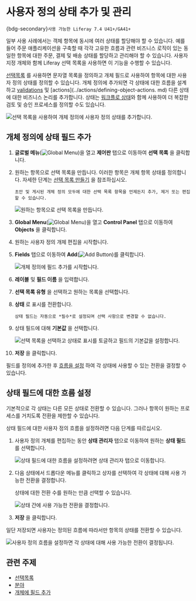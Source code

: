 # 사용자 정의 상태 추가 및 관리

{bdg-secondary}`사용 가능한 Liferay 7.4 U41+/GA41+`

일부 사용 사례에서는 객체 항목에 동시에 여러 상태를 할당해야 할 수 있습니다. 예를 들어 주문 애플리케이션을 구축할 때 각각 고유한 흐름과 관련 비즈니스 로직이 있는 동일한 항목에 대한 주문, 결제 및 배송 상태를 할당하고 관리해야 할 수 있습니다. 사용자 지정 개체와 함께 Liferay 선택 목록을 사용하면 이 기능을 수행할 수 있습니다.

[선택목록](../../picklists.md) 를 사용하면 문자열 목록을 정의하고 개체 필드로 사용하여 항목에 대한 사용자 정의 상태를 정의할 수 있습니다. 개체 정의에 추가되면 각 상태에 대한 흐름을 설계하고 [validations](../validations/adding-field-validations.md) 및 [actions](../actions/defining-object-actions. md) 다른 상태에 대한 비즈니스 논리를 추가합니다. 상태는 [워크플로 상태](../../enabling-workflows-for-objects.md)와 함께 사용하여 더 복잡한 검토 및 승인 프로세스를 정의할 수도 있습니다.

![선택 목록을 사용하여 개체 정의에 사용자 정의 상태를 추가합니다.](./adding-and-managing-custom-states/images/01.png)

## 개체 정의에 상태 필드 추가

1. **글로벌 메뉴**(![Global Menu](../../../../images/icon-applications-menu.png))을 열고 **제어판** 탭으로 이동하여 **선택 목록** 을 클릭합니다.

1. 원하는 항목으로 선택 목록을 만듭니다. 이러한 항목은 개체 항목 상태를 정의합니다. 자세한 단계는 [선택 목록 만들기](../../picklists/using-picklists.md#creating-a-picklist) 을 참조하십시오.

   ```{note}
   초안 및 게시된 개체 정의 모두에 대한 선택 목록 항목을 언제든지 추가, 제거 또는 편집할 수 있습니다.
   ```

   ![원하는 항목으로 선택 목록을 만듭니다.](./adding-and-managing-custom-states/images/02.png)

1. **Global Menu**(![Global Menu](../../../../images/icon-applications-menu.png))을 열고 **Control Panel** 탭으로 이동하여 **Objects** 을 클릭합니다.

1. 원하는 사용자 정의 개체 편집을 시작합니다.

1. **Fields** 탭으로 이동하여 **Add**(![Add Button](../../../../images/icon-add.png))를 클릭합니다.

   ![개체 정의에 필드 추가를 시작합니다.](./adding-and-managing-custom-states/images/03.png)

1. **레이블** 및 **필드 이름** 을 입력합니다.

1. **선택 목록 유형** 을 선택하고 원하는 목록을 선택합니다.

1. **상태** 로 표시를 전환합니다.

   ```{note}
   상태 필드는 자동으로 *필수*로 설정되며 선택 사항으로 변경할 수 없습니다.
   ```

1. 상태 필드에 대해 **기본값** 을 선택합니다.

   ![선택 목록을 선택하고 상태로 표시를 토글하고 필드의 기본값을 설정합니다.](./adding-and-managing-custom-states/images/04.png)

1. **저장** 을 클릭합니다.

필드를 정의에 추가한 후 [흐름을 설정](#setting-up-a-flow-for-state-fields) 하여 각 상태에 사용할 수 있는 전환을 결정할 수 있습니다.

## 상태 필드에 대한 흐름 설정

기본적으로 각 상태는 다른 모든 상태로 전환할 수 있습니다. 그러나 항목이 원하는 프로세스를 거치도록 전환을 제한할 수 있습니다.

상태 필드에 대한 사용자 정의 흐름을 설정하려면 다음 단계를 따르십시오.

1. 사용자 정의 개체를 편집하는 동안 **상태 관리자** 탭으로 이동하여 원하는 **상태 필드** 를 선택합니다.
   
   ![상태 필드에 대한 흐름을 설정하려면 상태 관리자 탭으로 이동합니다.](./adding-and-managing-custom-states/images/05.png)

1. 다음 상태에서 드롭다운 메뉴를 클릭하고 상자를 선택하여 각 상태에 대해 사용 가능한 전환을 결정합니다.
   
   상태에 대한 전환 수를 원하는 만큼 선택할 수 있습니다.
   
   ![상태 간에 사용 가능한 전환을 결정합니다.](./adding-and-managing-custom-states/images/06.png)

1. **저장** 을 클릭합니다.

일단 저장되면 사용자는 정의된 흐름에 따라서만 항목의 상태를 전환할 수 있습니다.

![사용자 정의 흐름을 설정하면 각 상태에 대해 사용 가능한 전환이 결정됩니다.](./adding-and-managing-custom-states/images/07.png)

## 관련 주제

* [선택목록](../../picklists.md)
* [분야](../fields.md)
* [개체에 필드 추가](../fields/adding-fields-to-objects.md)
